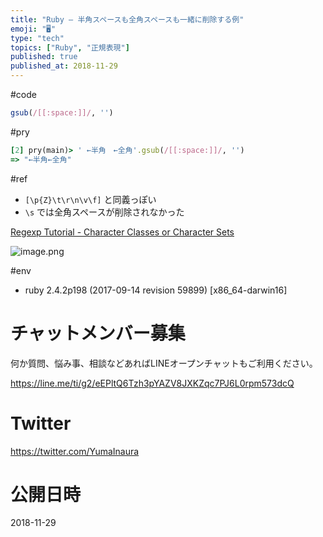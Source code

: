 ```yaml
---
title: "Ruby – 半角スペースも全角スペースも一緒に削除する例"
emoji: "🖥"
type: "tech"
topics: ["Ruby", "正規表現"]
published: true
published_at: 2018-11-29
---
```


#code

```rb
gsub(/[[:space:]]/, '')
```

#pry

```rb
[2] pry(main)> ' ←半角　←全角'.gsub(/[[:space:]]/, '')
=> "←半角←全角"
```

#ref

- `[\p{Z}\t\r\n\v\f]` と同義っぽい
- `\s` では全角スペースが削除されなかった

[Regexp Tutorial - Character Classes or Character Sets](https://www.regular-expressions.info/charclass.html)

![image.png](https://qiita-image-store.s3.amazonaws.com/0/89618/92938ab8-2f17-ebbf-b1c2-34c0bc487acc.png)

#env

- ruby 2.4.2p198 (2017-09-14 revision 59899) [x86_64-darwin16]








<!-- Update From Qiita API -->

# チャットメンバー募集


何か質問、悩み事、相談などあればLINEオープンチャットもご利用ください。

https://line.me/ti/g2/eEPltQ6Tzh3pYAZV8JXKZqc7PJ6L0rpm573dcQ





# Twitter


https://twitter.com/YumaInaura


<!-- Update From Qiita API -->



# 公開日時

2018-11-29
